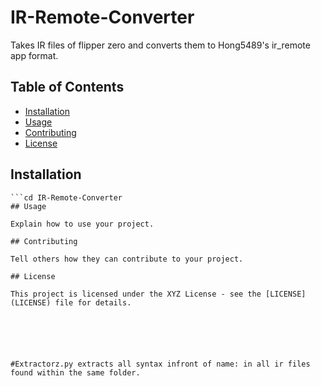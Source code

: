 # IR-Remote-Converter

Takes IR files of flipper zero and converts them to Hong5489's ir_remote app format.

## Table of Contents
- [Installation](#installation)
- [Usage](#usage)
- [Contributing](#contributing)
- [License](#license)

## Installation

```git clone https://github.com/RwOnke/IR-Remote-Converter
```cd IR-Remote-Converter
## Usage

Explain how to use your project.

## Contributing

Tell others how they can contribute to your project.

## License

This project is licensed under the XYZ License - see the [LICENSE](LICENSE) file for details.






#Extractorz.py extracts all syntax infront of name: in all ir files found within the same folder.
